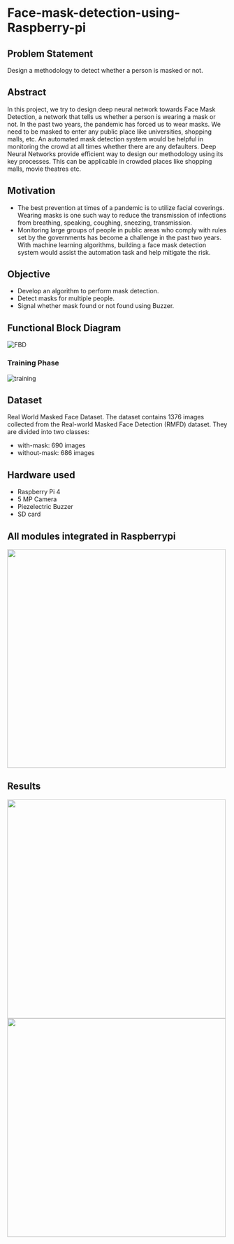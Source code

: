 # Face-mask-detection-using-Raspberry-pi

## Problem Statement
Design a methodology to detect whether a person is masked or not.

## Abstract
In this project, we try to design deep neural network towards Face Mask Detection, a network that tells us whether a person is wearing a mask or not. In the past two years, the pandemic has forced us to wear masks. We need to be masked to enter any public place like universities, shopping malls, etc. An automated mask detection system would be helpful in monitoring the crowd at all times whether there are any defaulters. Deep Neural Networks provide efficient way to design our methodology using its key processes. This can be applicable in crowded places like shopping malls, movie theatres etc.

## Motivation
- The best prevention at times of a pandemic is to utilize facial coverings. Wearing masks is one such way to reduce the transmission of infections from breathing, speaking, coughing, sneezing, transmission.  
- Monitoring large groups of people in public areas who comply with rules set by the governments has become a challenge in the past two years. With machine learning algorithms, building a face mask detection system would assist the automation task and help mitigate the risk. 

## Objective
- Develop an algorithm to perform mask detection.
- Detect masks for multiple people.
- Signal whether mask found or not found using Buzzer.

## Functional Block Diagram
![FBD](https://user-images.githubusercontent.com/47136173/141670751-1cf4ecc5-9b2b-4e34-b536-be0ac0c1f740.png)
### Training Phase
![training](https://user-images.githubusercontent.com/47136173/141670752-40b0435f-d167-4fd0-a705-37079a5bfea2.png)

## Dataset
Real World Masked Face Dataset.
The dataset contains 1376 images collected from the Real-world Masked Face Detection (RMFD) dataset. They are divided into two classes:
- with-mask: 690 images
- without-mask: 686 images

## Hardware used
- Raspberry Pi 4
- 5 MP Camera
- Piezelectric Buzzer
- SD card 

## All modules integrated in Raspberrypi
<img src="https://user-images.githubusercontent.com/47136173/141671462-b1968dc1-1cba-44e6-990e-e5d15bb3d534.jpg" width="500">

## Results
<img src="https://user-images.githubusercontent.com/47136173/141670915-5a089321-d315-4bca-9dac-af37bba24f2c.png" width="500"><br />
<img src="https://user-images.githubusercontent.com/47136173/141670921-31016162-9c8f-4da9-ab85-31f75a62681c.png" width="500">
